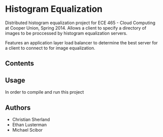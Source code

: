 Histogram Equalization
======================

Distributed histogram equalization project for ECE 465 - Cloud Computing at Cooper Union, Spring 2014. Allows a client to specify a directory of images to be proccessed by histogram equalization servers.

Features an application layer load balancer to determine the best server for a client to connect to for image equalization.

Contents
--------



Usage
-----

In order to compile and run this project




Authors
-------
- Christian Sherland
- Ethan Lusterman
- Michael Scibor

